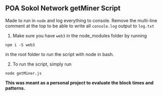 ## POA Sokol Network getMiner Script

Made to run in `node` and log everything to console. Remove the multi-line comment at the top to be able to 
write all `console.log` output to `log.txt`

1. Make sure you have `web3` in the node_modules folder by running

`npm i -S web3`

in the root folder to run the script with node in bash.

2. To run the script, simply run

`node getMiner.js`



__This was meant as a personal project to evaluate the block times and patterns.__ 
